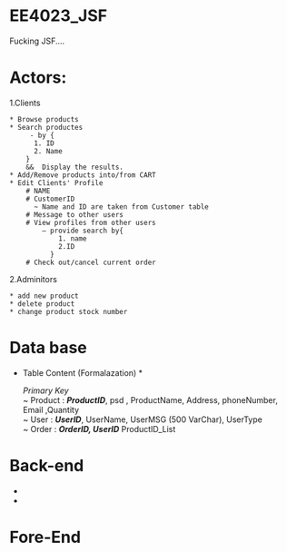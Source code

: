 # EE4023_JSF
Fucking JSF....


# Actors:

  1.Clients
    
    * Browse products
    * Search productes 
         - by {
          1. ID 
          2. Name
        }   
        &&  Display the results.
    * Add/Remove products into/from CART
    * Edit Clients' Profile
        # NAME
        # CustomerID        
          ~ Name and ID are taken from Customer table
        # Message to other users
        # View profiles from other users 
            – provide search by{
                1. name 
                2.ID
              }
        # Check out/cancel current order
        
        
        
  2.Adminitors
  
    * add new product
    * delete product
    * change product stock number



# Data base
  * Table Content (Formalazation) * 
    <br/>
  
    <i>Primary Key</i><br/>
    ~ Product :   <i><b>ProductID</b></i>, psd , ProductName, Address, phoneNumber, Email ,Quantity<br/>
    ~ User    :   <i><b>UserID</b></i>, UserName, UserMSG (500 VarChar), UserType<br/>
    ~ Order   :   <i><b>OrderID,  UserID</b></i> ProductID_List<br/>
  
  
# Back-end
  * 
  * 
  
# Fore-End
  
